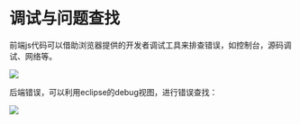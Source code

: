 # 调试与问题查找

前端js代码可以借助浏览器提供的开发者调试工具来排查错误，如控制台，源码调试、网络等。  


![](/articles/iuap-develop/4-/img/image036.jpg)
 

后端错误，可以利用eclipse的debug视图，进行错误查找：  


![](/articles/iuap-develop/4-/img/image037.jpg)
